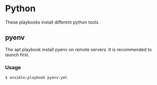 Python
======

These playbooks install different python tools.

## pyenv

The apt playbook install pyenv on remote servers.
It is recommended to launch first.

### Usage

``` bash
$ ansible-playbook pyenv.yml
```

